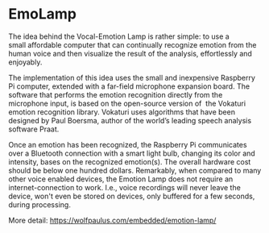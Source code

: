 # EmoLamp
The idea behind the Vocal-Emotion Lamp is rather simple: to use a small affordable computer that can continually recognize emotion from the human voice and then visualize the result of the analysis, effortlessly and enjoyably.

The implementation of this idea uses the small and inexpensive Raspberry Pi computer, extended with a far-field microphone expansion board. The software that performs the emotion recognition directly from the microphone input, is based on the open-source version of  the Vokaturi emotion recognition library. Vokaturi uses algorithms that have been designed by Paul Boersma, author of the world’s leading speech analysis software Praat.

Once an emotion has been recognized, the Raspberry Pi communicates over a Bluetooth connection with a smart light bulb, changing its color and intensity, bases on the recognized emotion(s). The overall hardware cost should be below one hundred dollars. Remarkably, when compared to many other voice enabled devices, the Emotion Lamp does not require an internet-connection to work. I.e., voice recordings will never leave the device, won't even be stored on devices, only buffered for a few seconds, during processing.

More detail:
https://wolfpaulus.com/embedded/emotion-lamp/
